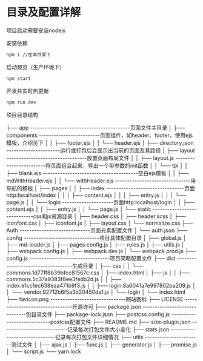 # 目录及配置详解

项目启动需要安装nodejs

安装依赖

```bash
npm i //在本目录下
```

启动预览（生产环境下）

```bash
npm start
```

开发并实时热更新

```bash
npm run dev
```

项目目录结构

├── app		-----------------------------------------页面文件主目录
│   ├── components		-------------------------页面组件，如header、footer，使用ejs模板，介绍见下
│   │   ├── footer.ejs
│   │   └── header.ejs
│   ├── directory.json		----------------------运行或打包后会显示出当前的页面及其路径
│   ├── layout		---------------------------------放置页面布局文件
│   │   ├── layout.js		------------------------将页面组合起来，导出一个带参数的init函数
│   │   └── tpl
│   │       ├── blank.ejs		---------------------------------------空白ejs模板
│   │       ├── mdWithHeader.ejs
│   │       └── withHeader.ejs		-------------------------------带导航的模板
│   ├── pages
│   │   ├── index		--------------------------------页面http:localhost/index
│   │   │   ├── content.ejs
│   │   │   ├── entry.js
│   │   │   └── page.js
│   │   └── login		---------------------页面http:localhost/login
│   │       ├── content.ejs
│   │       ├── entry.js
│   │       └── page.js
│   └── static		-----------------------------css和js资源目录
│       ├── header.css
│       ├── header.scss
│       ├── iconfont.css
│       ├── iconfont.js
│       ├── layout.css
│       └── normalize.css
├── Auth		-----------------------------页面元素配置文件
│   └── auth.json
├── config		-------------------------------项目具体配置目录
│   ├── global.js
│   ├── md-loader.js
│   ├── pages.config.js
│   ├── rules.js
│   ├── utils.js
│   ├── webpack.config.js
│   ├── webpack.dev.js
│   └── webpack.prod.js
├── config.js		---------------------------------项目简略配置文件
├── dist		-----------------------------------生成目录
│   ├── css
│   │   └── commons.1d77ff8b39bfcc81567c.css
│   ├── index.html
│   ├── js
│   │   ├── commons.5c37a9383f8ee3fedb2d.js
│   │   ├── index.e1cc1ec638eaa471b9f3.js
│   │   ├── login.8a6041a7e997802ba209.js
│   │   └── vendor.92712b6f5a3d20450de1.js
│   └── login
│       └── index.html
├── favicon.png		-------------------------------网站图标
├── LICENSE		--------------------------------开源许可
├── package.json		------------------------------包目录文件
├── package-lock.json
├── postcss.config.js		----------------------------postcss配置文件
├── README.md
├── size-plugin.json		---------------------------记录每次打包文件大小变化
├── stats.json		------------------------------记录每次打包文件详细情况
├── utils		-----------------------测试文件
│   ├── ajax.js
│   ├── func.js
│   ├── generator.js
│   ├── promise.js
│   └── script.js
└── yarn.lock